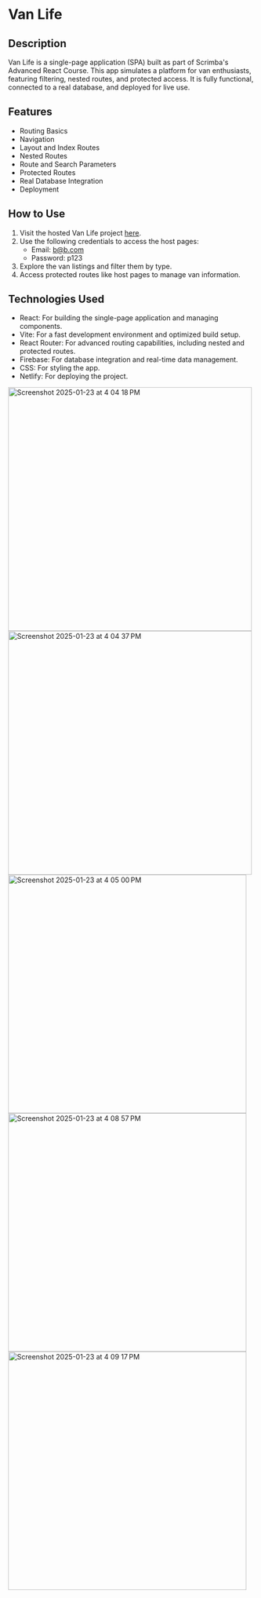 # Van Life

## Description
Van Life is a single-page application (SPA) built as part of Scrimba's Advanced React Course. This app simulates a platform for van enthusiasts, featuring filtering, nested routes, and protected access. It is fully functional, connected to a real database, and deployed for live use.

## Features
- Routing Basics
- Navigation
- Layout and Index Routes
- Nested Routes
- Route and Search Parameters
- Protected Routes
- Real Database Integration
- Deployment

## How to Use
1. Visit the hosted Van Life project [here](https://san-van-life.netlify.app/).
2. Use the following credentials to access the host pages:
    - Email: b@b.com
    - Password: p123
3. Explore the van listings and filter them by type.
4. Access protected routes like host pages to manage van information.

## Technologies Used
- React: For building the single-page application and managing components.
- Vite: For a fast development environment and optimized build setup.
- React Router: For advanced routing capabilities, including nested and protected routes.
- Firebase: For database integration and real-time data management.
- CSS: For styling the app.
- Netlify: For deploying the project.

<img width="497" alt="Screenshot 2025-01-23 at 4 04 18 PM" src="https://github.com/user-attachments/assets/7a94fef2-14b8-4bde-8af4-1f835869a27e" />
<img width="497" alt="Screenshot 2025-01-23 at 4 04 37 PM" src="https://github.com/user-attachments/assets/79b29d07-9e5c-4599-934b-2f18f09e2601" />
<img width="486" alt="Screenshot 2025-01-23 at 4 05 00 PM" src="https://github.com/user-attachments/assets/ec878840-d718-424d-a73b-6c6cd730eeea" />
<img width="486" alt="Screenshot 2025-01-23 at 4 08 57 PM" src="https://github.com/user-attachments/assets/c180b1e3-1c05-4f49-aefc-4e7cf65d2004" />
<img width="486" alt="Screenshot 2025-01-23 at 4 09 17 PM" src="https://github.com/user-attachments/assets/773fe642-e94d-4875-acca-2055de2d3494" />